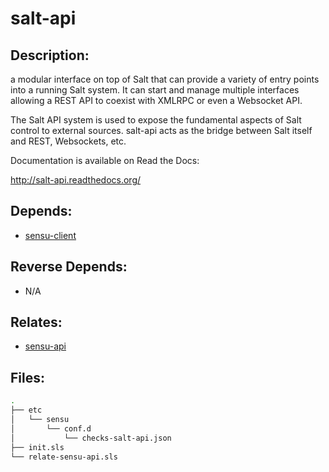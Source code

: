# salt-api

## Description:

a modular interface on top of Salt that can provide a variety of entry points into a running Salt system. It can start and manage multiple interfaces allowing a REST API to coexist with XMLRPC or even a Websocket API.

The Salt API system is used to expose the fundamental aspects of Salt control to external sources. salt-api acts as the bridge between Salt itself and REST, Websockets, etc.

Documentation is available on Read the Docs:

http://salt-api.readthedocs.org/

## Depends:

  -  [sensu-client](/salt/sensu-client)

## Reverse Depends:

  -  N/A

## Relates:

  -  [sensu-api](/salt/sensu-api)

## Files:

```bash
.
├── etc
│   └── sensu
│       └── conf.d
│           └── checks-salt-api.json
├── init.sls
└── relate-sensu-api.sls
```
